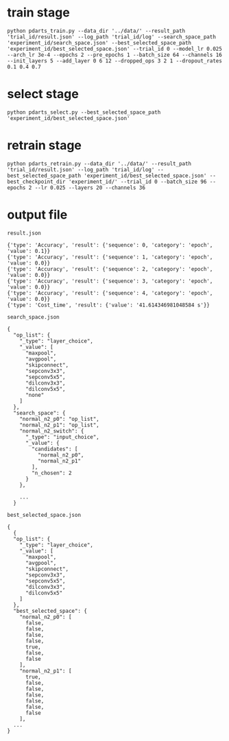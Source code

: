 # train stage
`python pdarts_train.py --data_dir '../data/' --result_path 'trial_id/result.json' --log_path 'trial_id/log' --search_space_path 'experiment_id/search_space.json' --best_selected_space_path 'experiment_id/best_selected_space.json' --trial_id 0 --model_lr 0.025 --arch_lr 3e-4 --epochs 2 --pre_epochs 1 --batch_size 64 --channels 16 --init_layers 5 --add_layer 0 6 12 --dropped_ops 3 2 1 --dropout_rates 0.1 0.4 0.7`

# select stage
`python pdarts_select.py --best_selected_space_path 'experiment_id/best_selected_space.json'`

# retrain stage
`python pdarts_retrain.py --data_dir '../data/' --result_path 'trial_id/result.json' --log_path 'trial_id/log' --best_selected_space_path 'experiment_id/best_selected_space.json' --best_checkpoint_dir 'experiment_id/' --trial_id 0 --batch_size 96 --epochs 2 --lr 0.025 --layers 20 --channels 36`

# output file
`result.json` 
```
{'type': 'Accuracy', 'result': {'sequence': 0, 'category': 'epoch', 'value': 0.1}}
{'type': 'Accuracy', 'result': {'sequence': 1, 'category': 'epoch', 'value': 0.0}}
{'type': 'Accuracy', 'result': {'sequence': 2, 'category': 'epoch', 'value': 0.0}}
{'type': 'Accuracy', 'result': {'sequence': 3, 'category': 'epoch', 'value': 0.0}}
{'type': 'Accuracy', 'result': {'sequence': 4, 'category': 'epoch', 'value': 0.0}}
{'type': 'Cost_time', 'result': {'value': '41.614346981048584 s'}}
```

`search_space.json`
```
{
  "op_list": {
    "_type": "layer_choice",
    "_value": [
      "maxpool",
      "avgpool",
      "skipconnect",
      "sepconv3x3",
      "sepconv5x5",
      "dilconv3x3",
      "dilconv5x5",
      "none"
    ]
  },
  "search_space": {
    "normal_n2_p0": "op_list",
    "normal_n2_p1": "op_list",
    "normal_n2_switch": {
      "_type": "input_choice",
      "_value": {
        "candidates": [
          "normal_n2_p0",
          "normal_n2_p1"
        ],
        "n_chosen": 2
      }
    },

    ...
  }
```

`best_selected_space.json`
```
{
  {
  "op_list": {
    "_type": "layer_choice",
    "_value": [
      "maxpool",
      "avgpool",
      "skipconnect",
      "sepconv3x3",
      "sepconv5x5",
      "dilconv3x3",
      "dilconv5x5"
    ]
  },
  "best_selected_space": {
    "normal_n2_p0": [
      false,
      false,
      false,
      false,
      true,
      false,
      false
    ],
    "normal_n2_p1": [
      true,
      false,
      false,
      false,
      false,
      false,
      false
    ],
  ...
}
```